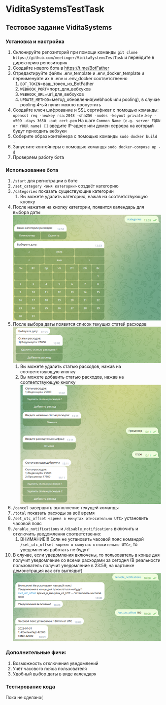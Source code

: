 # ViditaSystemsTestTask

## Тестовое задание ViditaSystems

### Установка и настройка

1. Склонируйте репозиторий при помощи команды `git clone https://github.com/meetinger/ViditaSystemsTestTask`
   и перейдите в директорию репозитория
2. Создайте нового бота в https://t.me/BotFather
3. Отредактируйте файлы .env_template и .env_docker_template и переименуйте их в .env и .env_docker соответственно
    1. `BOT_TOKEN`=ваш_токен_из_BotFather
    2. `WEBHOOK_PORT`=порт_для_вебхуков
    3. `WEBHOOK_URL`=url_для_вебхуков
    4. `UPDATE_METHOD`=метод_обновления(webhook или pooling), в случае pooling 4-ый пункт можно пропустить
4. Создайте ключ шифрование и SSL сертификат с помощью команды:
   `openssl req -newkey rsa:2048 -sha256 -nodes -keyout private.key -x509 -days 3650 -out cert.pem`
   На шаге `Common Name (e.g. server FQDN or YOUR name) []`
   введите IP-адрес или домен сервера на который будут приходить вебхуки
5. Соберите образ контейнера с помощью команды `sudo docker build .`
6. Запустите контейнеры с помощью команды `sudo docker-compose up -d`
7. Проверяем работу бота

### Использование бота

1. `/start` для регистрации в боте
2. `/set_category <имя категории>` создаёт категорию
3. `/categories` показать существующие категории
    1. Вы можете удалить категорию, нажав на соответствующую кнопку
4. После нажатия на кнопку категории, появится календарь для выбора даты
   <img src="readme_src/img/calendar.png" width="512px">
5. После выбора даты появится список текущих статей расходов
   <img src="readme_src/img/expenses_list.png" width="512px">
    1. Вы можете удалить статью расходов, нажав на соответствующую кнопку
    2. Вы можете добавить статью расходов, нажав на соответствующую кнопку
       <img src="readme_src/img/add_expense.png" width="485px">
6. `/cancel` завершить выполнение текущей команды
7. `/total` показать расходы за всё время
8. `/set_utc_offset <время в минутах относительно UTC>` установить часовой пояс
9. `/enable_notifications` и `/disable_notifications` включить и отключить уведомления соответственно:
    1. ВНИМАНИЕ!!! Если не установить часовой пояс командой `/set_utc_offset <время в минутах относительно UTC>`,
       то уведомления работать не будут!
10. В случае, если уведомления включены, то пользователь в конце дня получит уведомление со всеми расходами за сегодня
    (В реальности пользователь получит уведомление в 23:59, на картинке демонстрация как это выглядит)
    <img src="readme_src/img/notifications.png" width="485px">

### Дополнительные фичи:

1. Возможность отключения уведомлений
2. Учёт часового пояса пользователя
3. Удобный выбор даты в виде календаря

### Тестирование кода

Пока не сделано(